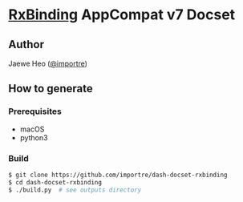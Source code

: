 # [RxBinding] AppCompat v7 Docset

## Author
 
Jaewe Heo ([@importre](https://github.com/importre))

## How to generate

### Prerequisites

- macOS
- python3

### Build

```sh
$ git clone https://github.com/importre/dash-docset-rxbinding
$ cd dash-docset-rxbinding
$ ./build.py  # see outputs directory
```

[RxBinding]: https://github.com/JakeWharton/RxBinding